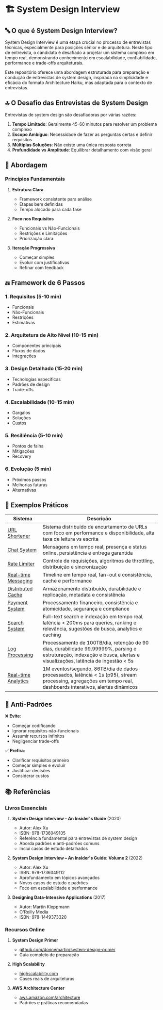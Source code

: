 # 🏗 System Design Interview

## 🔤 O que é System Design Interview?

System Design Interview é uma etapa crucial no processo de entrevistas técnicas, especialmente para posições sênior e de arquitetura. Neste tipo de entrevista, o candidato é desafiado a projetar um sistema complexo em tempo real, demonstrando conhecimento em escalabilidade, confiabilidade, performance e trade-offs arquiteturais.

Este repositório oferece uma abordagem estruturada para preparação e condução de entrevistas de system design, inspirada na simplicidade e eficácia do formato Architecture Haiku, mas adaptada para o contexto de entrevistas.

## 🔝 O Desafio das Entrevistas de System Design

Entrevistas de system design são desafiadoras por várias razões:

1. **Tempo Limitado**: Geralmente 45-60 minutos para resolver um problema complexo
2. **Escopo Ambíguo**: Necessidade de fazer as perguntas certas e definir requisitos
3. **Múltiplas Soluções**: Não existe uma única resposta correta
4. **Profundidade vs Amplitude**: Equilibrar detalhamento com visão geral

## 🎡 Abordagem

### Princípios Fundamentais

1. **Estrutura Clara**
   - Framework consistente para análise
   - Etapas bem definidas
   - Tempo alocado para cada fase

2. **Foco nos Requisitos**
   - Funcionais vs Não-Funcionais
   - Restrições e Limitações
   - Priorização clara

3. **Iteração Progressiva**
   - Começar simples
   - Evoluir com justificativas
   - Refinar com feedback

## 🔚 Framework de 6 Passos

### 1. Requisitos (5-10 min)
- Funcionais
- Não-Funcionais
- Restrições
- Estimativas

### 2. Arquitetura de Alto Nível (10-15 min)
- Componentes principais
- Fluxos de dados
- Integrações

### 3. Design Detalhado (15-20 min)
- Tecnologias específicas
- Padrões de design
- Trade-offs

### 4. Escalabilidade (10-15 min)
- Gargalos
- Soluções
- Custos

### 5. Resiliência (5-10 min)
- Pontos de falha
- Mitigações
- Recovery

### 6. Evolução (5 min)
- Próximos passos
- Melhorias futuras
- Alternativas

## 📖 Exemplos Práticos

| Sistema | Descrição |
|---------|-----------|
| [URL Shortener](examples/url-shortener.md) | Sistema distribuído de encurtamento de URLs com foco em performance e disponibilidade, alta taxa de leitura vs escrita |
| [Chat System](examples/chat-system.md) | Mensagens em tempo real, presença e status online, persistência e entrega garantida |
| [Rate Limiter](examples/auth-system.md) | Controle de requisições, algoritmos de throttling, distribuição e sincronização |
| [Real-time Messaging](examples/real-time-messaging.md) | Timeline em tempo real, fan-out e consistência, cache e performance |
| [Distributed Cache](examples/distributed-cache.md) | Armazenamento distribuído, durabilidade e replicação, metadata e consistência |
| [Payment System](examples/payment-system.md) | Processamento financeiro, consistência e atomicidade, segurança e compliance |
| [Search System](examples/search-system.md) | Full-text search e indexação em tempo real, latência < 200ms para queries, ranking e relevância, sugestões de busca, analytics e caching |
| [Log Processing](examples/log-processing.md) | Processamento de 100TB/dia, retenção de 90 dias, durabilidade 99.99999%, parsing e estruturação, indexação e busca, alertas e visualizações, latência de ingestão < 5s |
| [Real-time Analytics](examples/real-time-analytics.md) | 1M eventos/segundo, 86TB/dia de dados processados, latência < 1s (p95), stream processing, agregações em tempo real, dashboards interativos, alertas dinâmicos |


## 🚫 Anti-Padrões

❌ **Evite**:
- Começar codificando
- Ignorar requisitos não-funcionais
- Assumir recursos infinitos
- Negligenciar trade-offs

✅ **Prefira**:
- Clarificar requisitos primeiro
- Começar simples e evoluir
- Justificar decisões
- Considerar custos

## 📚 Referências

### Livros Essenciais

1. **System Design Interview – An Insider's Guide** (2020)
   - Autor: Alex Xu
   - ISBN: 978-1736049105
   - Referência fundamental para entrevistas de system design
   - Aborda padrões e anti-padrões comuns
   - Inclui casos de estudo detalhados

2. **System Design Interview – An Insider's Guide: Volume 2** (2022)
   - Autor: Alex Xu
   - ISBN: 978-1736049112
   - Aprofundamento em tópicos avançados
   - Novos casos de estudo e padrões
   - Foco em escalabilidade e performance

3. **Designing Data-Intensive Applications** (2017)
   - Autor: Martin Kleppmann
   - O'Reilly Media
   - ISBN: 978-1449373320

### Recursos Online

1. **System Design Primer**
   - [github.com/donnemartin/system-design-primer](https://github.com/donnemartin/system-design-primer)
   - Guia completo de preparação

2. **High Scalability**
   - [highscalability.com](http://highscalability.com)
   - Cases reais de arquiteturas

3. **AWS Architecture Center**
   - [aws.amazon.com/architecture](https://aws.amazon.com/architecture)
   - Padrões e práticas recomendadas
